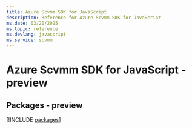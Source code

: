 ```yaml
---
title: Azure Scvmm SDK for JavaScript
description: Reference for Azure Scvmm SDK for JavaScript
ms.date: 03/20/2025
ms.topic: reference
ms.devlang: javascript
ms.service: scvmm
---
```

# Azure Scvmm SDK for JavaScript - preview
## Packages - preview
[!INCLUDE [packages](scvmm-index.md)]